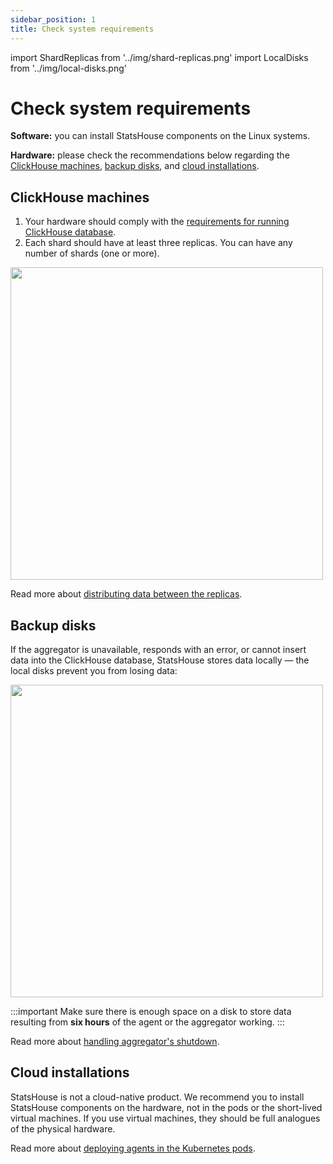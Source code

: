 ```yaml
---
sidebar_position: 1
title: Check system requirements
---
```


import ShardReplicas from '../img/shard-replicas.png'
import LocalDisks from '../img/local-disks.png'

# Check system requirements

**Software:** you can install StatsHouse components on the Linux systems.

**Hardware:** please check the recommendations below regarding the [ClickHouse machines](#clickhouse-machines),
[backup disks](#backup-disks), and [cloud installations](#cloud-installations).

## ClickHouse machines

1. Your hardware should comply with the
   [requirements for running ClickHouse database](https://clickhouse.com/docs/ru/operations/requirements).
2. Each shard should have at least three replicas. You can have any number of shards (one or more).

<img src={ShardReplicas} width="500"/>

Read more about
[distributing data between the replicas](overview/components.md#handling-aggregators-shutdown).

## Backup disks

If the aggregator is unavailable, responds with an error, or cannot insert data into the ClickHouse database,
StatsHouse stores data locally — the local disks prevent you from losing data:

<img src={LocalDisks} width="500"/>

:::important
Make sure there is enough space on a disk to store data resulting from **six hours** of the agent or the aggregator
working.
:::

Read more about [handling aggregator's shutdown](overview/components.md#handling-aggregators-shutdown).

## Cloud installations

StatsHouse is not a cloud-native product. We recommend you to install StatsHouse components on the hardware, not in
the pods or the short-lived virtual machines. If you use virtual machines, they should be full analogues of the
physical hardware.

Read more about
[deploying agents in the Kubernetes pods](overview/components.md#deploying-agents-in-the-kubernetes-pods).
